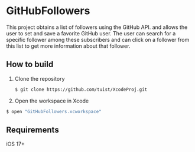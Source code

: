 # GitHubFollowers

This project obtains a list of followers using the GitHub API. and allows the user
to set and save a favorite GitHub user. The user can search for a specific follower
among these subscribers and can click on a follower from this list to get more
information about that follower.

## How to build

1. Clone the repository

   ```bash
   $ git clone https://github.com/tuist/XcodeProj.git
    ```

2.  Open the workspace in Xcode
   
   ```bash
   $ open "GitHubFollowers.xcworkspace"
   ```

## Requirements
   iOS 17+
